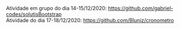 Atividade em grupo do dia 14-15/12/2020: https://github.com/gabriel-codes/solutisBootstrap <br/>
Atividade do dia 17-18/12/2020: https://github.com/Bluniz/cronometro

